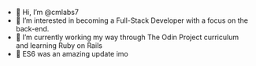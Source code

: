 - 👋 Hi, I’m @cmlabs7
- 👀 I’m interested in becoming a Full-Stack Developer with a focus on the back-end. 
- 🌱 I’m currently working my way through The Odin Project curriculum and learning Ruby on Rails
- 💞️ ES6 was an amazing update imo

<!---
cmlabs7/cmlabs7 is a ✨ special ✨ repository because its `README.md` (this file) appears on your GitHub profile.
You can click the Preview link to take a look at your changes.
--->
